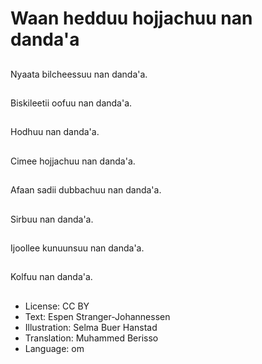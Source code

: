 # Waan hedduu hojjachuu nan danda'a

##
Nyaata bilcheessuu nan danda'a.

##
Biskileetii oofuu nan danda'a.

##
Hodhuu nan danda'a.

##
Cimee hojjachuu nan danda'a.

##
Afaan sadii dubbachuu nan danda'a.

##
Sirbuu nan danda'a.

##
Ijoollee kunuunsuu nan danda'a.

##
Kolfuu nan danda'a.

##
* License: CC BY
* Text: Espen Stranger-Johannessen
* Illustration: Selma Buer Hanstad
* Translation: Muhammed Berisso
* Language: om
